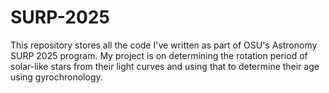 # SURP-2025
This repository stores all the code I've written as part of OSU's Astronomy SURP 2025 program. My project is on determining the rotation period of solar-like stars from their light curves and using that to determine their age using gyrochronology.
